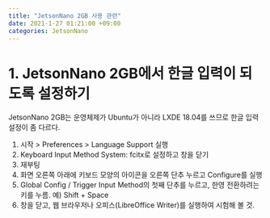 ```yaml
---
title: "JetsonNano 2GB 사용 관련"
date: 2021-1-27 01:21:00 +09:00
categories: JetsonNano
---
```


# 1. JetsonNano 2GB에서 한글 입력이 되도록 설정하기
JetsonNano 2GB는 운영체제가 Ubuntu가 아니라 LXDE 18.04를 쓰므로 한글 입력 설정이 좀 다르다.

1. 시작 > Preferences > Language Support 실행
2. Keyboard Input Method System: fcitx로 설정하고 창을 닫기
3. 재부팅
4. 화면 오른쪽 아래에 키보드 모양의 아이콘을 오른쪽 단추 누르고 Configure를 실행 
5. Global Config / Trigger Input Method의 첫째 단추를 누르고, 한영 전환하려는 키를 누름. 예) Shift + Space
6. 창을 닫고, 웹 브라우저나 오피스(LibreOffice Writer)를 실행하여 시험해 볼 것.
